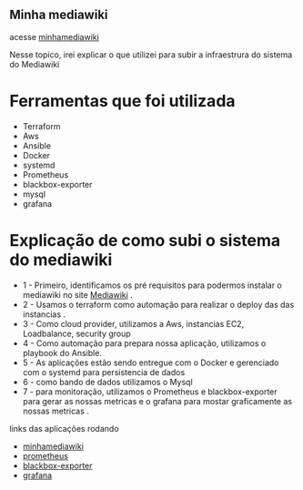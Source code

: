 <h2>Minha mediawiki</h2>

acesse [minhamediawiki](http://52.67.8.223:8088)


Nesse topico, irei explicar o que utilizei para subir a infraestrura do sistema do Mediawiki 


<h1>Ferramentas que foi utilizada</h1>

- Terraform
- Aws 
- Ansible
- Docker
- systemd
- Prometheus
- blackbox-exporter
- mysql
- grafana 

<h1>Explicação de como subi o sistema do mediawiki</h1>

- 1 - Primeiro, identificamos os pré requisitos para podermos instalar o mediawiki no site [Mediawiki](https://www.mediawiki.org/wiki/Manual:Installation_guide) .
- 2 - Usamos o terraform como automação para realizar o deploy das das instancias .
- 3 - Como cloud provider, utilizamos a Aws, instancias EC2, Loadbalance, security group 
- 4 - Como automação para prepara nossa aplicação, utilizamos o playbook do Ansible. 
- 5 - As aplicações estão sendo entregue com o Docker e gerenciado com o systemd para persistencia de dados 
- 6 - como bando de dados utilizamos o Mysql 
- 7 - para monitoração, utilizamos o Prometheus e blackbox-exporter para gerar as nossas metricas e o grafana para mostar graficamente as nossas metricas .



links das aplicações rodando 

- [minhamediawiki](http://52.67.8.223:8080)
- [prometheus](http://52.67.8.223:9090)
- [blackbox-exporter](http://52.67.8.223:9115)
- [grafana](http://52.67.8.223:3000/d/bdonida/mediawiki?orgId=1&refresh=10s&from=1642719139472&to=1642722739472)
